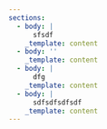 ```yaml
---
sections:
  - body: |
      sfsdf
    _template: content
  - body: ''
    _template: content
  - body: |
      dfg
    _template: content
  - body: |
      sdfsdfsdfsdf
    _template: content
---
```

